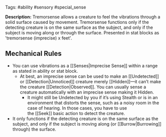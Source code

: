 Tags: #ability #sensory #special_sense

**Description:** Tremorsense allows a creature to feel the vibrations through a solid surface caused by movement. Tremorsense functions only if the detecting creature is on the same surface as the subject, and only if the subject is moving along or through the surface. Presented in stat blocks as 'tremorsense (imprecise) x feet'.

## Mechanical Rules

- You can use vibrations as a [[Senses|Imprecise Sense]] within a range as stated in ability or stat block.
	-  At best, an imprecise sense can be used to make an [[Undetected]]  or [[Detection|Unnoticed]] creature merely [[Hidden]]—it can’t make the creature [[Detection|Observed]]. You can usually sense a creature automatically with an imprecise sense making it Hidden.
		- It might still be Undetected by you if it’s using Stealth or is in an environment that distorts the sense, such as a noisy room in the case of hearing. In those cases, you have to use the [[Seek]] basic action to detect the creature. 
- It only functions if the detecting creature is on the same surface as the subject, and only if the subject is moving along (or [[Burrow|Burrowing]] through) the surface.